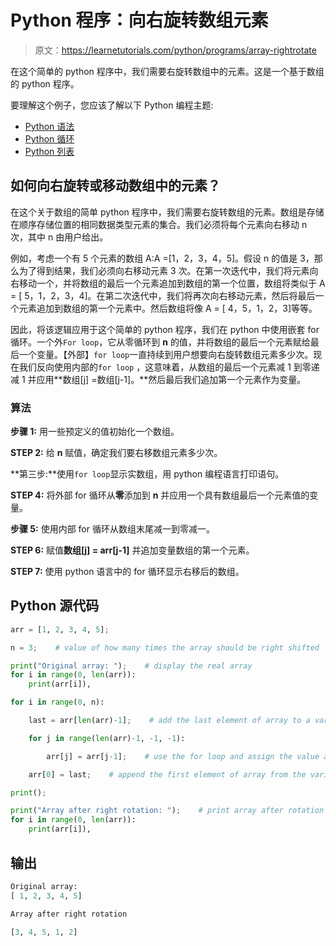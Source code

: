# Python 程序：向右旋转数组元素

> 原文：<https://learnetutorials.com/python/programs/array-rightrotate>

在这个简单的 python 程序中，我们需要右旋转数组中的元素。这是一个基于数组的 python 程序。

要理解这个例子，您应该了解以下 Python 编程主题:

*   [Python 语法](../../python/syntax-comments "Python Syntax")
*   [Python 循环](../../python/python-loop-tutorials "Loops in Python")
*   [Python 列表](../../python/python-lists "Python Lists")

## 如何向右旋转或移动数组中的元素？

在这个关于数组的简单 python 程序中，我们需要右旋转数组的元素。数组是存储在顺序存储位置的相同数据类型元素的集合。我们必须将每个元素向右移动 n 次，其中 n 由用户给出。

例如，考虑一个有 5 个元素的数组 A:A =[1，2，3，4，5]。假设 n 的值是 3，那么为了得到结果，我们必须向右移动元素 3 次。在第一次迭代中，我们将元素向右移动一个，并将数组的最后一个元素追加到数组的第一个位置，数组将类似于 A = [ 5，1，2，3，4]。在第二次迭代中，我们将再次向右移动元素，然后将最后一个元素追加到数组的第一个元素中。然后数组将像 A = [ 4，5，1，2，3]等等。

因此，将该逻辑应用于这个简单的 python 程序，我们在 python 中使用嵌套 for 循环。一个外`For loop`，它从零循环到 **n** 的值，并将数组的最后一个元素赋给最后一个变量。【外部】`for loop`一直持续到用户想要向右旋转数组元素多少次。现在我们反向使用内部的`for loop` ，这意味着，从数组的最后一个元素减 1 到零递减 1 并应用**数组[j] =数组[j-1]。**然后最后我们追加第一个元素作为变量。

### 算法

**步骤 1:** 用一些预定义的值初始化一个数组。

**STEP 2:** 给 **n** 赋值，确定我们要右移数组元素多少次。

**第三步:**使用`for loop`显示实数组，用 python 编程语言打印语句。

**STEP 4:** 将外部 for 循环从**零**添加到 **n** 并应用一个具有数组最后一个元素值的变量。

**步骤 5:** 使用内部 for 循环从数组末尾减一到零减一。

**STEP 6:** 赋值**数组[j] = arr[j-1]** 并追加变量数组的第一个元素。

**STEP 7:** 使用 python 语言中的 for 循环显示右移后的数组。

## Python 源代码

```py
arr = [1, 2, 3, 4, 5];     

n = 3;    # value of how many times the array should be right shifted

print("Original array: ");    # display the real array
for i in range(0, len(arr)):    
    print(arr[i]),     

for i in range(0, n):    

    last = arr[len(arr)-1];    # add the last element of array to a variable

    for j in range(len(arr)-1, -1, -1):    

        arr[j] = arr[j-1];    # use the for loop and assign the value array[j] = array[j-1]

    arr[0] = last;    # append the first element of array from the variable

print();    

print("Array after right rotation: ");    # print array after rotation
for i in range(0, len(arr)):    
    print(arr[i]), 

```

## 输出

```py
Original array:
[ 1, 2, 3, 4, 5]

Array after right rotation

[3, 4, 5, 1, 2]
```